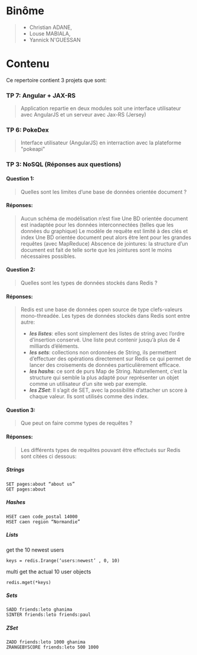 # Binôme

>* Christian ADANE,
>* Louse MABIALA,
>* Yannick N'GUESSAN

# Contenu

Ce repertoire contient 3 projets que sont:

### TP 7: Angular + JAX-RS

>Application repartie en deux modules soit une interface utilisateur avec AngularJS et un serveur avec Jax-RS (Jersey)

### TP 6: PokeDex

>Interface utilisateur (AngularJS) en interraction avec la plateforme "pokeapi"

### TP 3: NoSQL (Réponses aux questions)

#### Question 1: 
>Quelles sont les limites d’une base de données orientée document ?

#### Réponses: 
>Aucun schéma de modélisation n’est fixe 
>Une BD orientée document est inadaptée pour les données interconnectées (telles que les données du graphique)
>Le modèle de requête est limité à des clés et index
>Une BD orientée document peut alors être lent pour les grandes requêtes (avec MapReduce)
>Abscence de jointures: la structure d’un document est fait de telle sorte que les jointures sont le moins nécessaires
>possibles.

#### Question 2: 
>Quelles sont les types de données stockés dans Redis ?

#### Réponses: 
>Redis est une base de données open source de type clefs-valeurs mono-threadée.
>Les types de données stockés dans Redis sont entre autre:
>* **_les listes_**: elles sont simplement des listes de string avec l’ordre d’insertion conservé. Une liste peut contenir jusqu’à plus de 4 milliards d’éléments.
>* **_les sets_**: collections non ordonnées de String, ils permettent d’effectuer des opérations directement sur Redis ce qui permet de lancer des croisements de données particulièrement efficace.
>* **_les hashs_**: ce sont de purs Map de String. Naturellement, c’est la structure qui semble la plus adapté pour représenter un objet comme un utilisateur d’un site web par exemple.
>* **_les ZSet_**: Il s’agit de SET, avec la possibilité d’attacher un score à chaque valeur. Ils sont utilisés comme des index.

#### Question 3: 
>Que peut on faire comme types de requêtes ?

#### Réponses: 
>Les différents types de requêtes pouvant être effectués sur Redis sont citées ci dessous:

##### Strings
```
SET pages:about “about us”
GET pages:about 
```

##### Hashes
```
HSET caen code_postal 14000
HSET caen region “Normandie”
```

##### Lists
get the 10 newest users
```
keys = redis.Irange(‘users:newest’ , 0, 10)
```
multi get the actual 10 user objects
```
redis.mget(*keys)
```

##### Sets
```
SADD friends:leto ghanima
SINTER friends:leto friends:paul
```

##### ZSet
```
ZADD friends:leto 1000 ghanima
ZRANGEBYSCORE friends:leto 500 1000
```